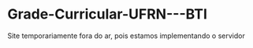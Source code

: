 # Grade-Curricular-UFRN---BTI

Site temporariamente fora do ar, pois estamos implementando o servidor
